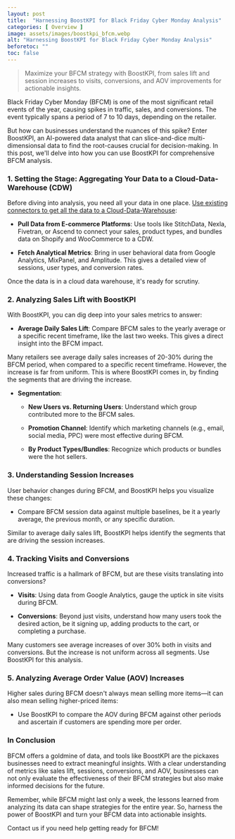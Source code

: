 ```yaml
---
layout: post
title:  "Harnessing BoostKPI for Black Friday Cyber Monday Analysis"
categories: [ Overview ]
image: assets/images/boostkpi_bfcm.webp
alt: "Harnessing BoostKPI for Black Friday Cyber Monday Analysis"
beforetoc: ""
toc: false
---
```

>Maximize your BFCM strategy with BoostKPI, from sales lift and session increases to visits, conversions, and AOV improvements for actionable insights.

Black Friday Cyber Monday (BFCM) is one of the most significant retail events of the year, causing spikes in traffic, sales, and conversions. The event typically spans a period of 7 to 10 days, depending on the retailer.


But how can businesses understand the nuances of this spike? Enter BoostKPI, an AI-powered data analyst that can slice-and-dice multi-dimensionsal data to find the root-causes crucial for decision-making. In this post, we'll delve into how you can use BoostKPI for comprehensive BFCM analysis.

### **1. Setting the Stage: Aggregating Your Data to a Cloud-Data-Warehouse (CDW)**

Before diving into analysis, you need all your data in one place. [Use existing connectors to get all the data to a Cloud-Data-Warehouse](https://blog.boostkpi.com/Cloud-Data-Warehouse/):

- **Pull Data from E-commerce Platforms**: Use tools like StitchData, Nexla, Fivetran, or Ascend to connect your sales, product types, and bundles data on Shopify and WooCommerce to a CDW.

- **Fetch Analytical Metrics**: Bring in user behavioral data from Google Analytics, MixPanel, and Amplitude. This gives a detailed view of sessions, user types, and conversion rates.

Once the data is in a cloud data warehouse, it's ready for scrutiny.

### **2. Analyzing Sales Lift with BoostKPI**

With BoostKPI, you can dig deep into your sales metrics to answer:

- **Average Daily Sales Lift**: Compare BFCM sales to the yearly average or a specific recent timeframe, like the last two weeks. This gives a direct insight into the BFCM impact.

Many retailers see average daily sales increases of 20-30% during the BFCM period, when compared to a specific recent timeframe. However, the increase is far from uniform. This is where BoostKPI comes in, by finding the segments that are driving the increase.

- **Segmentation**:
  - **New Users vs. Returning Users**: Understand which group contributed more to the BFCM sales.

  - **Promotion Channel**: Identify which marketing channels (e.g., email, social media, PPC) were most effective during BFCM.

  - **By Product Types/Bundles**: Recognize which products or bundles were the hot sellers.

### **3. Understanding Session Increases**

User behavior changes during BFCM, and BoostKPI helps you visualize these changes:

- Compare BFCM session data against multiple baselines, be it a yearly average, the previous month, or any specific duration.

Similar to average daily sales lift, BoostKPI helps identify the segments that are driving the session increases.

### **4. Tracking Visits and Conversions**

Increased traffic is a hallmark of BFCM, but are these visits translating into conversions?

- **Visits**: Using data from Google Analytics, gauge the uptick in site visits during BFCM.

- **Conversions**: Beyond just visits, understand how many users took the desired action, be it signing up, adding products to the cart, or completing a purchase.

Many customers see average increases of over 30% both in visits and conversions. But the increase is not uniform across all segments. Use BoostKPI for this analysis.

### **5. Analyzing Average Order Value (AOV) Increases**

Higher sales during BFCM doesn't always mean selling more items—it can also mean selling higher-priced items:

- Use BoostKPI to compare the AOV during BFCM against other periods and ascertain if customers are spending more per order.

### **In Conclusion**

BFCM offers a goldmine of data, and tools like BoostKPI are the pickaxes businesses need to extract meaningful insights. With a clear understanding of metrics like sales lift, sessions, conversions, and AOV, businesses can not only evaluate the effectiveness of their BFCM strategies but also make informed decisions for the future.

Remember, while BFCM might last only a week, the lessons learned from analyzing its data can shape strategies for the entire year. So, harness the power of BoostKPI and turn your BFCM data into actionable insights.

Contact us if you need help getting ready for BFCM!

